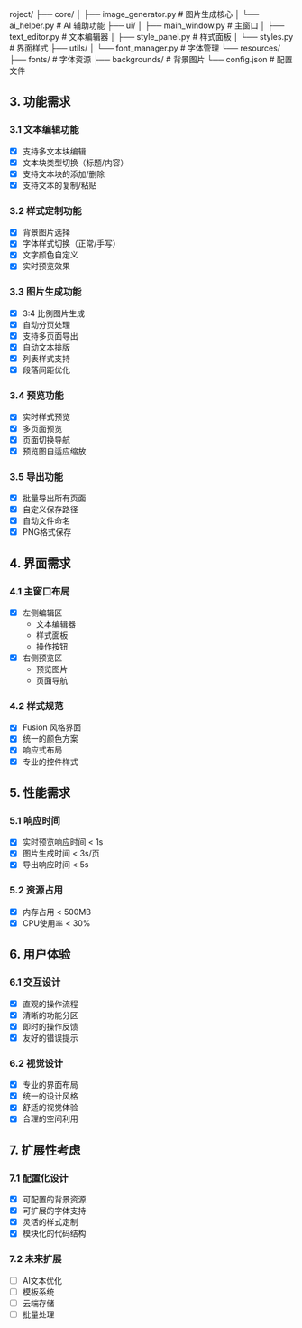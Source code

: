 roject/
├── core/
│ ├── image_generator.py # 图片生成核心
│ └── ai_helper.py # AI 辅助功能
├── ui/
│ ├── main_window.py # 主窗口
│ ├── text_editor.py # 文本编辑器
│ ├── style_panel.py # 样式面板
│ └── styles.py # 界面样式
├── utils/
│ └── font_manager.py # 字体管理
└── resources/
├── fonts/ # 字体资源
├── backgrounds/ # 背景图片
└── config.json # 配置文件


## 3. 功能需求

### 3.1 文本编辑功能
- [x] 支持多文本块编辑
- [x] 文本块类型切换（标题/内容）
- [x] 支持文本块的添加/删除
- [x] 支持文本的复制/粘贴

### 3.2 样式定制功能
- [x] 背景图片选择
- [x] 字体样式切换（正常/手写）
- [x] 文字颜色自定义
- [x] 实时预览效果

### 3.3 图片生成功能
- [x] 3:4 比例图片生成
- [x] 自动分页处理
- [x] 支持多页面导出
- [x] 自动文本排版
- [x] 列表样式支持
- [x] 段落间距优化

### 3.4 预览功能
- [x] 实时样式预览
- [x] 多页面预览
- [x] 页面切换导航
- [x] 预览图自适应缩放

### 3.5 导出功能
- [x] 批量导出所有页面
- [x] 自定义保存路径
- [x] 自动文件命名
- [x] PNG格式保存

## 4. 界面需求

### 4.1 主窗口布局
- [x] 左侧编辑区
  - 文本编辑器
  - 样式面板
  - 操作按钮
- [x] 右侧预览区
  - 预览图片
  - 页面导航

### 4.2 样式规范
- [x] Fusion 风格界面
- [x] 统一的颜色方案
- [x] 响应式布局
- [x] 专业的控件样式

## 5. 性能需求

### 5.1 响应时间
- [x] 实时预览响应时间 < 1s
- [x] 图片生成时间 < 3s/页
- [x] 导出响应时间 < 5s

### 5.2 资源占用
- [x] 内存占用 < 500MB
- [x] CPU使用率 < 30%

## 6. 用户体验

### 6.1 交互设计
- [x] 直观的操作流程
- [x] 清晰的功能分区
- [x] 即时的操作反馈
- [x] 友好的错误提示

### 6.2 视觉设计
- [x] 专业的界面布局
- [x] 统一的设计风格
- [x] 舒适的视觉体验
- [x] 合理的空间利用

## 7. 扩展性考虑

### 7.1 配置化设计
- [x] 可配置的背景资源
- [x] 可扩展的字体支持
- [x] 灵活的样式定制
- [x] 模块化的代码结构

### 7.2 未来扩展
- [ ] AI文本优化
- [ ] 模板系统
- [ ] 云端存储
- [ ] 批量处理